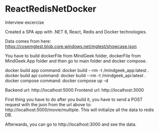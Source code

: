 # ReactRedisNetDocker
Interview excercise

Created a SPA app with .NET 6, React, Redis and Docker technologies.

Data comes from here: https://cosemgtest.blob.core.windows.net/mgtest/showcase.json

You have to build dockerFile from MindGeek folder, dockerFile from MindGeek.App folder and then go to main folder and docker compose.

docker build app command: docker build --rm -t <name>/mindgeek_app:latest .
docker build api command: docker build --rm -t <name>/mindgeek_api:latest .
docker compose command: docker compose up -d

Backend url: http://localhost:5000
Frontend url: http://localhost:3000

First thing you have to do after you build it, you have to send a POST request with the json from the url above to: http://localhost:5000/movie/multiple.
This will initialize all the data to redis DB.

Afterwards, you can go to http://localhost:3000 and see the data.
